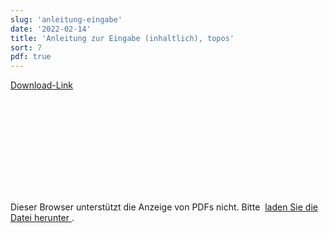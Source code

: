 ```yaml
---
slug: 'anleitung-eingabe'
date: '2022-02-14'
title: 'Anleitung zur Eingabe (inhaltlich), topos'
sort: 7
pdf: true
---
```


<a class="pdf-download-link" rel="noopener noreferrer" href="https://ucarecdn.com/a6435d2d-a3dd-47ee-adae-25f3f47b5bc6/APFloraDB_Anleitung_inhaltlich_topos_20220214.pdf" target="_blank">Download-Link</a>

<object data="https://ucarecdn.com/a6435d2d-a3dd-47ee-adae-25f3f47b5bc6/APFloraDB_Anleitung_inhaltlich_topos_20220214.pdf" type="application/pdf" width="100%" height="100%" margin-left="-12" margin-right="-12">
<embed src="https://ucarecdn.com/a6435d2d-a3dd-47ee-adae-25f3f47b5bc6/APFloraDB_Anleitung_inhaltlich_topos_20220214.pdf">

<p>
Dieser Browser unterstützt die Anzeige von PDFs nicht. Bitte&nbsp;
<a rel="noopener noreferrer" href="https://ucarecdn.com/a6435d2d-a3dd-47ee-adae-25f3f47b5bc6/APFloraDB_Anleitung_inhaltlich_topos_20220214.pdf" target="_blank">
laden Sie die Datei herunter
</a>.
</p>
</embed>
</object>
